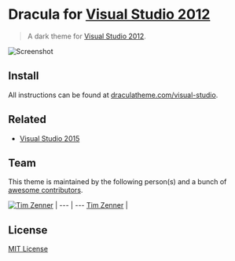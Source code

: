 # Dracula for [Visual Studio 2012](http://visualstudio.com)

> A dark theme for [Visual Studio 2012](http://visualstudio.com).

![Screenshot](https://draculatheme.com/assets/img/screenshots/vs.png)

## Install

All instructions can be found at [draculatheme.com/visual-studio](https://draculatheme.com/visual-studio).

## Related
* [Visual Studio 2015](https://github.com/dracula/visual-studio)

## Team

This theme is maintained by the following person(s) and a bunch of [awesome contributors](https://github.com/dracula/visual-studio/graphs/contributors).

[![Tim Zenner](https://avatars2.githubusercontent.com/u/696547?v=3&s=70)](https://github.com/epidemicz) |
--- | ---
[Tim Zenner](https://github.com/epidemicz) |

## License

[MIT License](./LICENSE)
